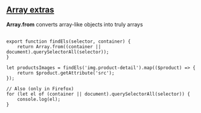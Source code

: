 ## <a href="https://developer.mozilla.org/en-US/docs/Web/JavaScript/Reference/Global_Objects/Array" target="_blank">Array extras</a>

__Array.from__ converts array-like objects into truly arrays

<pre style="width: 100%;">
	<code data-trim>
export function findEls(selector, container) {
	return Array.from((container || document).querySelectorAll(selector));
}

let productsImages = findEls('img.product-detail').map(($product) => {
	return $product.getAttribute('src');
});

// Also (only in Firefox)
for (let el of (container || document).querySelectorAll(selector)) {
	console.log(el);
}
	</code>
</pre>
